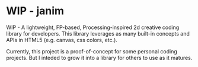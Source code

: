 # WIP - janim
WIP - A lightweight, FP-based, Processing-inspired 2d creative coding library for developers. This library leverages as many built-in concepts and APIs in HTML5 (e.g. canvas, css colors, etc.).

Currently, this project is a proof-of-concept for some personal coding projects. But I inteded to grow it into a library for others to use as it matures.
